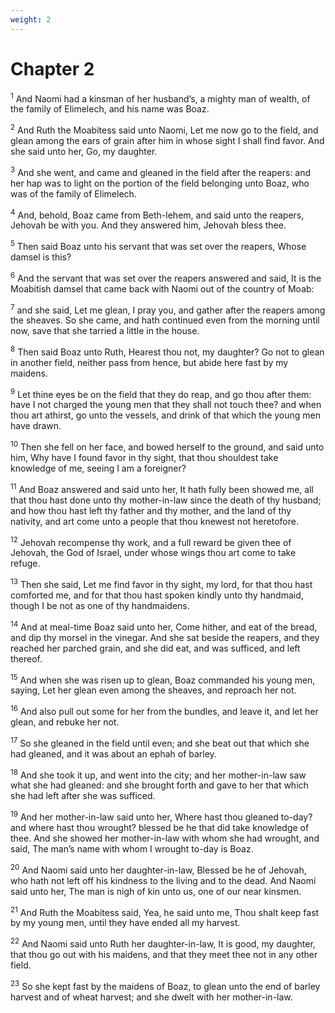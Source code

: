 ```yaml
---
weight: 2
---
```


# Chapter 2

<sup>1</sup> And Naomi had a kinsman of her husband’s, a mighty man of wealth, of the family of Elimelech, and his name was Boaz. 

<sup>2</sup> And Ruth the Moabitess said unto Naomi, Let me now go to the field, and glean among the ears of grain after him in whose sight I shall find favor. And she said unto her, Go, my daughter. 

<sup>3</sup> And she went, and came and gleaned in the field after the reapers: and her hap was to light on the portion of the field belonging unto Boaz, who was of the family of Elimelech. 

<sup>4</sup> And, behold, Boaz came from Beth-lehem, and said unto the reapers, Jehovah be with you. And they answered him, Jehovah bless thee. 

<sup>5</sup> Then said Boaz unto his servant that was set over the reapers, Whose damsel is this? 

<sup>6</sup> And the servant that was set over the reapers answered and said, It is the Moabitish damsel that came back with Naomi out of the country of Moab: 

<sup>7</sup> and she said, Let me glean, I pray you, and gather after the reapers among the sheaves. So she came, and hath continued even from the morning until now, save that she tarried a little in the house. 

<sup>8</sup> Then said Boaz unto Ruth, Hearest thou not, my daughter? Go not to glean in another field, neither pass from hence, but abide here fast by my maidens. 

<sup>9</sup> Let thine eyes be on the field that they do reap, and go thou after them: have I not charged the young men that they shall not touch thee? and when thou art athirst, go unto the vessels, and drink of that which the young men have drawn. 

<sup>10</sup> Then she fell on her face, and bowed herself to the ground, and said unto him, Why have I found favor in thy sight, that thou shouldest take knowledge of me, seeing I am a foreigner? 

<sup>11</sup> And Boaz answered and said unto her, It hath fully been showed me, all that thou hast done unto thy mother-in-law since the death of thy husband; and how thou hast left thy father and thy mother, and the land of thy nativity, and art come unto a people that thou knewest not heretofore. 

<sup>12</sup> Jehovah recompense thy work, and a full reward be given thee of Jehovah, the God of Israel, under whose wings thou art come to take refuge. 

<sup>13</sup> Then she said, Let me find favor in thy sight, my lord, for that thou hast comforted me, and for that thou hast spoken kindly unto thy handmaid, though I be not as one of thy handmaidens. 

<sup>14</sup> And at meal-time Boaz said unto her, Come hither, and eat of the bread, and dip thy morsel in the vinegar. And she sat beside the reapers, and they reached her parched grain, and she did eat, and was sufficed, and left thereof. 

<sup>15</sup> And when she was risen up to glean, Boaz commanded his young men, saying, Let her glean even among the sheaves, and reproach her not. 

<sup>16</sup> And also pull out some for her from the bundles, and leave it, and let her glean, and rebuke her not. 

<sup>17</sup> So she gleaned in the field until even; and she beat out that which she had gleaned, and it was about an ephah of barley. 

<sup>18</sup> And she took it up, and went into the city; and her mother-in-law saw what she had gleaned: and she brought forth and gave to her that which she had left after she was sufficed. 

<sup>19</sup> And her mother-in-law said unto her, Where hast thou gleaned to-day? and where hast thou wrought? blessed be he that did take knowledge of thee. And she showed her mother-in-law with whom she had wrought, and said, The man’s name with whom I wrought to-day is Boaz. 

<sup>20</sup> And Naomi said unto her daughter-in-law, Blessed be he of Jehovah, who hath not left off his kindness to the living and to the dead. And Naomi said unto her, The man is nigh of kin unto us, one of our near kinsmen. 

<sup>21</sup> And Ruth the Moabitess said, Yea, he said unto me, Thou shalt keep fast by my young men, until they have ended all my harvest. 

<sup>22</sup> And Naomi said unto Ruth her daughter-in-law, It is good, my daughter, that thou go out with his maidens, and that they meet thee not in any other field. 

<sup>23</sup> So she kept fast by the maidens of Boaz, to glean unto the end of barley harvest and of wheat harvest; and she dwelt with her mother-in-law. 


